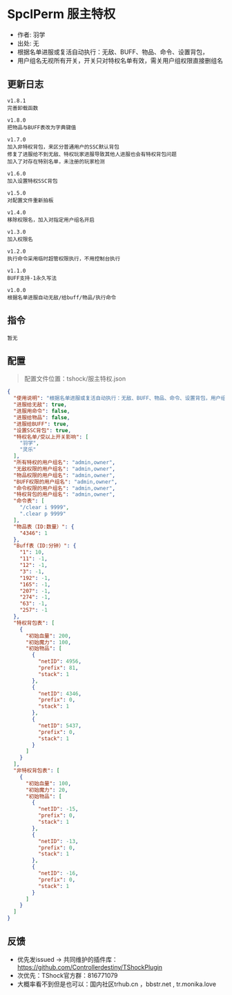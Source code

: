 # SpclPerm 服主特权
- 作者: 羽学
- 出处: 无
- 根据名单进服或复活自动执行：无敌、BUFF、物品、命令、设置背包，
- 用户组名无视所有开关，开关只对特权名单有效，需关用户组权限直接删组名

## 更新日志

```
v1.8.1
完善卸载函数

v1.8.0
把物品与BUFF表改为字典键值

v1.7.0
加入非特权背包，来区分普通用户的SSC默认背包
修复了进服给不到无敌、特权玩家进服导致其他人进服也会有特权背包问题
加入了对存在特别名单，未注册的玩家检测

v1.6.0
加入设置特权SSC背包

v1.5.0
对配置文件重新拍板

v1.4.0
移除权限名，加入对指定用户组名开启

v1.3.0
加入权限名

v1.2.0
执行命令采用临时超管权限执行，不用控制台执行

v1.1.0
BUFF支持-1永久写法

v1.0.0
根据名单进服自动无敌/给buff/物品/执行命令
```

## 指令

```
暂无
```

## 配置
> 配置文件位置：tshock/服主特权.json
```json
{
  "使用说明": "根据名单进服或复活自动执行：无敌、BUFF、物品、命令、设置背包，用户组名无视所有开关，开关只对特权名单有效，需关用户组权限直接删组名",
  "进服给无敌": true,
  "进服用命令": false,
  "进服给物品": false,
  "进服给BUFF": true,
  "设置SSC背包": true,
  "特权名单/受以上开关影响": [
    "羽学",
    "灵乐"
  ],
  "所有特权的用户组名": "admin,owner",
  "无敌权限的用户组名": "admin,owner",
  "物品权限的用户组名": "admin,owner",
  "BUFF权限的用户组名": "admin,owner",
  "命令权限的用户组名": "admin,owner",
  "特权背包的用户组名": "admin,owner",
  "命令表": [
    "/clear i 9999",
    ".clear p 9999"
  ],
  "物品表（ID:数量）": {
    "4346": 1
  },
  "Buff表（ID:分钟）": {
    "1": 10,
    "11": -1,
    "12": -1,
    "3": -1,
    "192": -1,
    "165": -1,
    "207": -1,
    "274": -1,
    "63": -1,
    "257": -1
  },
  "特权背包表": [
    {
      "初始血量": 200,
      "初始魔力": 100,
      "初始物品": [
        {
          "netID": 4956,
          "prefix": 81,
          "stack": 1
        },
        {
          "netID": 4346,
          "prefix": 0,
          "stack": 1
        },
        {
          "netID": 5437,
          "prefix": 0,
          "stack": 1
        }
      ]
    }
  ],
  "非特权背包表": [
    {
      "初始血量": 100,
      "初始魔力": 20,
      "初始物品": [
        {
          "netID": -15,
          "prefix": 0,
          "stack": 1
        },
        {
          "netID": -13,
          "prefix": 0,
          "stack": 1
        },
        {
          "netID": -16,
          "prefix": 0,
          "stack": 1
        }
      ]
    }
  ]
}
```
## 反馈
- 优先发issued -> 共同维护的插件库：https://github.com/Controllerdestiny/TShockPlugin
- 次优先：TShock官方群：816771079
- 大概率看不到但是也可以：国内社区trhub.cn ，bbstr.net , tr.monika.love
